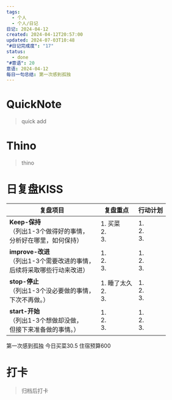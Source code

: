 ```yaml
---
tags:
  - 个人
  - 个人/日记
日记: 2024-04-12
created: 2024-04-12T20:57:00
updated: 2024-07-03T10:48
"#日记完成度": "17"
status:
  - done
"#意语": 20
意语: 2024-04-12
每日一句总结: 第一次感到孤独
---
```

# QuickNote
> quick add

# Thino
> thino

# 日复盘KISS
| **复盘项目**                                             | **复盘重点**              | **行动计划**          |
| ---------------------------------------------------- | --------------------- | ----------------- |
| **Keep-保持**<br>（列出1-3个做得好的事情，<br>   分析好在哪里，如何保持）     | 1.  买菜<br>2. <br>3.   | 1.  <br>2. <br>3. |
| **improve-改进**<br>（列出1-3个需要改进的事情，<br>  后续将采取哪些行动来改进） | 1.  <br>2. <br>3.     | 1.  <br>2. <br>3. |
| **stop-停止**<br>（列出1-3个没必要做的事情，<br>下次不再做。）            | 1.  睡了太久<br>2. <br>3. | 1.  <br>2. <br>3. |
| **start-开始**<br>（列出1-3个想做却没做，<br>但接下来准备做的事情。）        | 1.  <br>2. <br>3.     | 1.  <br>2. <br>3. |
第一次感到孤独
今日买菜30.5
住宿预算600
# 打卡
> 归档后打卡



